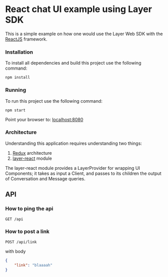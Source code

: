 # React chat UI example using Layer SDK

This is a simple example on how one would use the Layer Web SDK with the [ReactJS](https://reactjs.org) framework.

### Installation

To install all dependencies and build this project use the following command:

    npm install

### Running

To run this project use the following command:

    npm start

Point your browser to: [localhost:8080](http://localhost:8080)

### Architecture

Understanding this application requires understanding two things:

1. [Redux](http://rackt.org/redux/) architecture
2. [layer-react](./layer-react) module

The layer-react module provides a LayerProvider for wrapping UI Components; it takes as input a Client, and passes to its children the output of Conversation and Message queries.

## API

### How to ping the api

`GET /api`


### How to post a link

`POST /api/link`

with body 

```json
{
    "link": "blaaaah"
} 
```  
